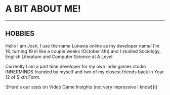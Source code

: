 # A BIT ABOUT ME!
----
## HOBBIES

<p> 
Hello I am Josh, I use the name Lunavia online as my developer name! I'm 18, turning 19 in like a couple weeks (October 4th) and I studied Sociology, English Literature and Computer Science at A Level.
</p>
<p>
Currently I am a part time developer for my own indie games studio INNERMINDS founded by myself and two of my closest friends back in Year 12 of Sixth Form.
</p>
![Here's our stats on Video Game Insights (not very impressive I know)]()



